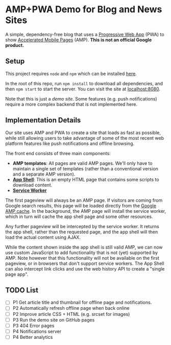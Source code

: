 # AMP+PWA Demo for Blog and News Sites

A simple, dependency-free blog that uses a
[Progressive Web App](https://developers.google.com/web/progressive-web-apps/)
(PWA) to show [Accelerated Mobile Pages](https://www.ampproject.org/) (AMP).
__This is not an official Google product.__


## Setup

This project requires `node` and `npm` which can be installed
[here](https://nodejs.org/en/download/).

In the root of this repo, run `npm install` to download all dependencies, and
then `npm start` to start the server. You can visit the site at
[localhost:8080](http://localhost:8080).

Note that this is just a _demo site_. Some features (e.g. push notifications)
require a more complex backend that is not implemented here.


## Implementation Details

Our site uses AMP and PWA to create a site that loads as fast as possible, while
still allowing users to take advantage of some of the most recent web platform
features like push notifications and offline browsing.

The front end consists of three main components:

- __AMP templates__: All pages are valid AMP pages. We'll only have to maintain
  a single set of templates (rather than a conventional version and a separate
  AMP version).
- __[App Shell](https://developers.google.com/web/fundamentals/architecture/app-shell)__:
  This is an empty HTML page that contains some scripts to download content.
- __[Service Worker](https://developers.google.com/web/fundamentals/getting-started/primers/service-workers)__

The first pageview will always be an AMP page. If visitors are coming from
Google search results, this page will be loaded directly from the [Google AMP
cache](https://developers.google.com/amp/cache/overview). In the background,
the AMP page will install the service worker, which in turn will cache the app
shell page and some other resources.

Any further pageview will be intercepted by the service worker. It returns the
app shell, rather than the requested page, and the app shell will then load the
actual content using AJAX.

While the content shown inside the app shell is still valid AMP, we can now use
custom JavaScript to add functionality that is not (yet) supported by AMP. Note
however that this functionality will not be available on the first pageview, or
in browsers that don't support service workers. The App Shell can also intercept
link clicks and use the web history API to create a "single page app".


## TODO List

- [ ] P1 Get article title and thumbnail for offline page and notifications.
- [ ] P2 Automatically refresh offline page when back online
- [ ] P2 Improve article CSS + HTML (e.g. srcset for images)
- [ ] P3 Run the demo site on GitHub pages
- [ ] P3 404 Error pages
- [ ] P4 Notifications server
- [ ] P4 Better analytics
